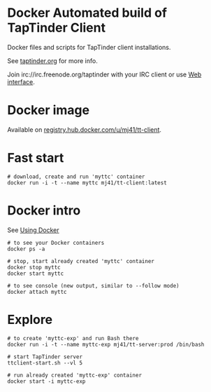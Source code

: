 Docker Automated build of TapTinder Client
==========================================

Docker files and scripts for TapTinder client installations.

See [taptinder.org](http://www.taptinder.org) for more info.

Join irc://irc.freenode.org/taptinder with your IRC client or use [Web interface](https://webchat.freenode.net/?channels=taptinder).

Docker image
============

Available on [registry.hub.docker.com/u/mj41/tt-client](https://registry.hub.docker.com/u/mj41/tt-client/).

Fast start
==========

    # download, create and run 'myttc' container
    docker run -i -t --name myttc mj41/tt-client:latest

Docker intro
============

See [Using Docker](https://docs.docker.com/userguide/usingdocker/)

    # to see your Docker containers
    docker ps -a

    # stop, start already created 'myttc' container
    docker stop myttc
    docker start myttc

    # to see console (new output, similar to --follow mode)
    docker attach myttc

Explore
=======

    # to create 'myttc-exp' and run Bash there
    docker run -i -t --name myttc-exp mj41/tt-server:prod /bin/bash

    # start TapTinder server
    ttclient-start.sh --vl 5

    # run already created 'myttc-exp' container
    docker start -i myttc-exp
